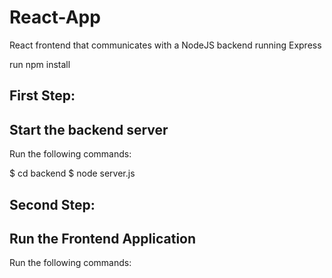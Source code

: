 # React-App
React frontend that communicates with a NodeJS backend running Express

run npm install

## First Step:
## Start the backend server
Run the following commands:

$ cd backend
$ node server.js


## Second Step:
## Run the Frontend Application

Run the following commands:
